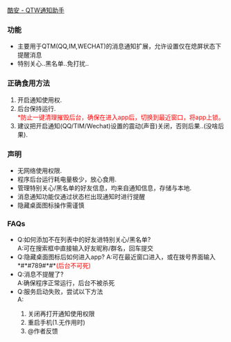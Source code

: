 [酷安 -  QTW通知助手][1]

### 功能
  <ul>
      <li>主要用于QTM(QQ,IM,WECHAT)的消息通知扩展，允许设置仅在熄屏状态下提醒消息</li>
      <li>特别关心..黑名单..免打扰..</li>
  </ul>
  
### 正确食用方法
  <ol>
      <li>开启通知使用权.</li>
      <li>后台保持运行.
          <div style="color: red">*防止一键清理摧毁后台，确保在进入app后，切换到最近窗口，将app上锁。
          </div>
      </li>
      <li>建议把开启通知(QQ/TIM/Wechat)设置的震动(声音)关闭，否则后果..(没啥后果).</li>
  
  </ol>
  
### 声明
  <ul>
      <li>无网络使用权限.</li>
      <li>程序后台运行耗电量极少，放心食用.</li>
      <li>管理特别关心/黑名单的好友信息，均来自通知信息，存储与本地.</li>
      <li>消息通知功能仅通过状态栏出现通知时进行提醒</li>
      <li>隐藏桌面图标操作需谨慎</li>
  </ul>
  
### FAQs
  <ul>
      <li>Q:如何添加不在列表中的好友进特别关心/黑名单?
          <div>A:可在搜索框中直接输入好友昵称/群名，回车提交</div>
      </li>
      <li>
          Q:隐藏桌面图标后如何进入app?
          A:可在最近窗口进入，或在拨号界面输入*#*#789#*#*<span style="color:red">(后台不可死)</span>
      </li>
      <li>
          Q:消息不提醒了?
          <div>A:确保程序正常运行，后台不被杀死</div>
      </li>
      <li>
          Q:服务启动失败，尝试以下方法
          <div>A:
              <ol>
                  <li>关闭再打开通知使用权限</li>
                  <li>重启手机(1.无作用时)</li>
                  <li>@作者反馈</li>
              </ol>
          </div>
      </li>
  </ul>
  
[1]: http://math.stackexchange.com/